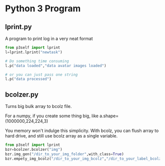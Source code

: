 # Python 3 Program

## lprint.py

A program to print log in a very neat format
````python
from p3self import lprint
l=lprint.lprint("newtask")

# Do something time consuming
l.p("data loaded","data avatar images loaded")

# or you can just pass one string
l.p("data processed")
````

## bcolzer.py

Turns big bulk array to bcolz file.

For a numpy, if you create some thing big, like a.shape=(1000000,224,224,3)

You memory won't indulge this simplicity. With bcolz, you can flush array to hard drive, and still use bcolz array as a single variable.

````python
from p3self import lprint
bzr=bcolzer.bcolzer("img")
bzr.img_gen("/dir_to_your_img_folder",with_class=True)
bzr.empety_img_bcolz("/dir_to_your_img_bcolz","/dir_to_your_label_bcolz")
````

